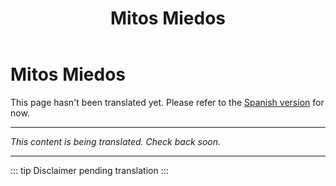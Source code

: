 ﻿---
title: Mitos Miedos
---

<!-- TODO: translation missing -->

# Mitos Miedos

This page hasn't been translated yet. Please refer to the [Spanish version](/es/mitos-miedos) for now.

---

*This content is being translated. Check back soon.*

---

::: tip
Disclaimer pending translation
:::
